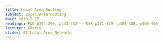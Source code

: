 ```yaml
---
title: Local Area Routing
subject: Local Area Routing
date: 2019-1-17
readings: P&D p194-200, p243-252 -- K&R p371-379, p384-388, p400-405
lecturer: Sherry
slides: 02-Local_Area_Networks
---
```

